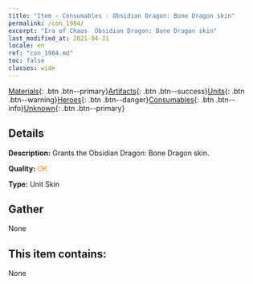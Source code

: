 ```yaml
---
title: "Item - Consumables - Obsidian Dragon: Bone Dragon skin"
permalink: /con_1984/
excerpt: "Era of Chaos  Obsidian Dragon: Bone Dragon skin"
last_modified_at: 2021-04-21
locale: en
ref: "con_1984.md"
toc: false
classes: wide
---
```

 [Materials](/Items/){: .btn .btn--primary}[Artifacts](/Items/Artifacts/){: .btn .btn--success}[Units](/Items/Units/){: .btn .btn--warning}[Heroes](/Items/Heroes/){: .btn .btn--danger}[Consumables](/Items/Consumables/){: .btn .btn--info}[Unknown](/Items/Unknown/){: .btn .btn--primary}

## Details
 **Description:** Grants the Obsidian Dragon: Bone Dragon skin.

 **Quality:** <span style="color: #FF8C00">OK</span>

 **Type:** Unit Skin

## Gather

  None

## This item contains:

  None

